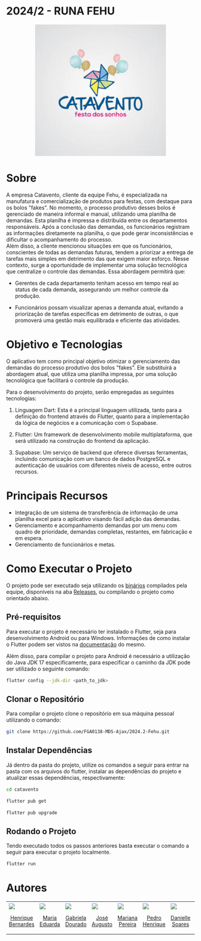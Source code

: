 # 2024/2 - RUNA FEHU  
<p align="center">
  <img src="./srcRD/catavento.jpeg" height='350px'>
</p>

# Sobre
A empresa Catavento, cliente da equipe Fehu, é especializada na manufatura e comercialização de produtos para festas, com destaque para os bolos "fakes". No momento, o processo produtivo desses bolos é gerenciado de maneira informal e manual, utilizando uma planilha de demandas. Esta planilha é impressa e distribuída entre os departamentos responsáveis. Após a conclusão das demandas, os funcionários registram as informações diretamente na planilha, o que pode gerar inconsistências e dificultar o acompanhamento do processo.  
Além disso, a cliente mencionou situações em que os funcionários, conscientes de todas as demandas futuras, tendem a priorizar a entrega de tarefas mais simples em detrimento das que exigem maior esforço. 
Nesse contexto, surge a oportunidade de implementar uma solução tecnológica que centralize o controle das demandas. Essa abordagem permitirá que: 

- Gerentes de cada departamento tenham acesso em tempo real ao status de cada demanda, assegurando um melhor controle da produção. 

- Funcionários possam visualizar apenas a demanda atual, evitando a priorização de tarefas específicas em detrimento de outras, o que promoverá uma gestão mais equilibrada e eficiente das atividades. 

# Objetivo e Tecnologias
O aplicativo tem como principal objetivo otimizar o gerenciamento das demandas do processo produtivo dos bolos "fakes". Ele substituirá a abordagem atual, que utiliza uma planilha impressa, por uma solução tecnológica que facilitará o controle da produção. 
 

Para o desenvolvimento do projeto, serão empregadas as seguintes tecnologias: 

1. Linguagem Dart: Esta é a principal linguagem utilizada, tanto para a definição do frontend através do Flutter, quanto para a implementação da lógica de negócios e a comunicação com o Supabase. 

1. Flutter: Um framework de desenvolvimento mobile multiplataforma, que será utilizado na construção do frontend da aplicação. 

1. Supabase: Um serviço de backend que oferece diversas ferramentas, incluindo comunicação com um banco de dados PostgreSQL e autenticação de usuários com diferentes níveis de acesso, entre outros recursos. 

# Principais Recursos
- Integração de um sistema de transferência de informação de uma planilha excel para o aplicativo visando fácil adição das demandas.
- Gerenciamento e acompanhamento demandas por um menu com quadro de prioridade, demandas completas, restantes, em fabricação e em espera.
- Gerenciamento de funcionários e metas.

# Como Executar o Projeto

O projeto pode ser executado seja utilizando os [binários](https://github.com/FGA0138-MDS-Ajax/2024.2-Fehu/releases/tag/v0.9.0-beta) compilados pela equipe, disponíveis na aba [Releases](https://github.com/FGA0138-MDS-Ajax/2024.2-Fehu/releases), ou compilando o projeto como orientado abaixo.

## Pré-requisitos

Para executar o projeto é necessário ter instalado o Flutter, seja para desenvolvimento Android ou para Windows. Informações de como instalar o Flutter podem ser vistos na [documentação](https://docs.flutter.dev/get-started/install) do mesmo.

Além disso, para compilar o projeto para Android é necessário a utilização do Java JDK 17 especificamente, para especificar o caminho da JDK pode ser utilizado o seguinte comando: 

```bash
flutter config --jdk-dir <path_to_jdk>
```

## Clonar o Repositório

Para compilar o projeto clone o repositório em sua máquina pessoal utilizando o comando:

```bash
git clone https://github.com/FGA0138-MDS-Ajax/2024.2-Fehu.git
```

## Instalar Dependências

Já dentro da pasta do projeto, utilize os comandos a seguir para entrar na pasta com os arquivos do flutter, instalar as dependências do projeto e atualizar essas dependências, respectivamente:

```bash
cd catavento
```

```bash
flutter pub get
```

```bash
flutter pub upgrade
```

## Rodando o Projeto

Tendo executado todos os passos anteriores basta executar o comando a seguir para executar o projeto localmente.

```bash
flutter run
```

# Autores

 <table>
    <tr>
     <td valign="top">
        <a href="https://github.com/xt2012">
          <img align="center" src="https://github.com/xt2012.png" height="100" />
          <p align="center"> Henrique Bernardes </p>
        </a>
      </td>
     <td valign="top">
        <a href="https://github.com/dudaa28">
          <img align="center" src="https://github.com/dudaa28.png" height="100" />
          <p align="center"> Maria Eduarda </p>
        </a>
      </td>
      <td valign="top">
        <a href="https://github.com/gabrieladouradof">
          <img align="center" src="https://github.com/gabrieladouradof.png" height="100" />
          <p align="center"> Gabriela Dourado </p>
        </a>
      </td>
      <td valign="top">
        <a href="https://github.com/JAugustoM">
          <img align="center" src="https://github.com/JAugustoM.png" height="100" />
          <p align="center"> José Augusto </p>
        </a>
      </td>
      <td valign="top">
        <a href="https://github.com/marianaps2701">
          <img align="center" src="https://github.com/marianaps2701.png" height="100" />
          <p align="center"> Mariana Pereira </p>
        </a>
      </td>
      <td valign="top">
        <a href="https://github.com/Pedro-Henrique3">
          <img align="center" src="https://github.com/Pedro-Henrique3.png" height="100" />
          <p align="center"> Pedro Henrique </p>
        </a>
      </td>
      <td valign="top">
        <a href="https://github.com/danielle-soaress">
          <img align="center" src="https://github.com/danielle-soaress.png" height="100" />
          <p align="center"> Danielle Soares </p>
        </a>
      </td>
      <td valign="top">
        <a href="https://github.com/Leticia-Arisa-K-Higa">
          <img align="center" src="https://github.com/Leticia-Arisa-K-Higa.png" height="100" />
          <p align="center"> Leticia Arisa</p>
        </a>
      </td>
       <td valign="top">
        <a href="https://github.com/Prg-maker">
          <img align="center" src="https://github.com/Prg-maker.png" height="100" />
          <p align="center"> Daniel Fernandes </p>
        </a>
      </td>
             <td valign="top">
        <a href="https://github.com/SamaraAlvess">
          <img align="center" src="https://github.com/SamaraAlvess.png" height="100" />
          <p align="center"> Samara Alves </p>
        </a>
      </td>
    </tr>
  </table>